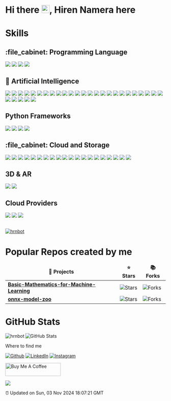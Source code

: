 <h1>Hi there <img src="https://media.giphy.com/media/hvRJCLFzcasrR4ia7z/giphy.gif" height="25px" width="25px">,  Hiren Namera here</h1>
</h1>
<div>
<h1><b>Skills</b></h1>
<h2>:file_cabinet: Programming Language</h2>
<img src="https://img.shields.io/badge/Python-3776AB?style=for-the-badge&logo=python&logoColor=white" /> 
<img src="https://img.shields.io/badge/C-3776AB?style=for-the-badge&logo=c&logoColor=white" /> 
<img src="https://img.shields.io/badge/CPP-3776AB?style=for-the-badge&logo=cpp&logoColor=white" /> 
<img src="https://img.shields.io/badge/C-Sharp-3776AB?style=for-the-badge&logo=c-sharp&logoColor=white" /> 
</div>

<h2>🤖 Artificial Intelligence </h2>
<div>
<img src="https://img.shields.io/badge/TensorFlow-3776AB?style=for-the-badge&logo=tensorflow&logoColor=white" />
<img src="https://img.shields.io/badge/TensorFlow-Lite-3776AB?style=for-the-badge&logo=tensorflow&logoColor=white" /> 	
<img src="https://img.shields.io/badge/TensorFlow-Js-3776AB?style=for-the-badge&logo=tensorflow&logoColor=white" /> 	
<img src="https://img.shields.io/badge/Tensor-RT-3776AB?style=for-the-badge&logo=tensorflow&logoColor=white" /> 	
<img src="https://img.shields.io/badge/PyTorch-3776AB?style=for-the-badge&logo=pytorch&logoColor=white" /> 
<img src="https://img.shields.io/badge/Scikit-Learn-3776AB?style=for-the-badge&logo=scikit-learn&logoColor=white" /> 
<img src="https://img.shields.io/badge/Opencv-3776AB?style=for-the-badge&logo=opencv&logoColor=white" /> 
<img src="https://img.shields.io/badge/NLTK-3776AB?style=for-the-badge&logo=nltk&logoColor=white" /> 
<img src="https://img.shields.io/badge/Keras-3776AB?style=for-the-badge&logo=keras&logoColor=white" /> 
<img src="https://img.shields.io/badge/Numpy-3776AB?style=for-the-badge&logo=numpy&logoColor=white" /> 
<img src="https://img.shields.io/badge/Pandas-3776AB?style=for-the-badge&logo=pandas&logoColor=white" /> 
<img src="https://img.shields.io/badge/Scipy-3776AB?style=for-the-badge&logo=scipy&logoColor=white" /> 
<img src="https://img.shields.io/badge/Dlib-3776AB?style=for-the-badge&logo=dlib&logoColor=white" /> 
<img src="https://img.shields.io/badge/Torch Vision-3776AB?style=for-the-badge&logo=torchvision&logoColor=white" />
<img src="https://img.shields.io/badge/Hugging-Face-3776AB?style=for-the-badge&logo=huggingface&logoColor=white" /> 
<img src="https://img.shields.io/badge/gensim-3776AB?style=for-the-badge&logo=gensim&logoColor=white" /> 
<img src="https://img.shields.io/badge/spacy-3776AB?style=for-the-badge&logo=spacy&logoColor=white" /> 
<img src="https://img.shields.io/badge/transformers-3776AB?style=for-the-badge&logo=transformers&logoColor=white" /> 
<img src="https://img.shields.io/badge/NLTK-3776AB?style=for-the-badge&logo=nltk&logoColor=white" /> 
<img src="https://img.shields.io/badge/ParlAI-3776AB?style=for-the-badge&logo=parlai&logoColor=white" /> 
<img src="https://img.shields.io/badge/MatplotLib-3776AB?style=for-the-badge&logo=matplotlib&logoColor=white" /> 
	<img src="https://img.shields.io/badge/DarkNet-3776AB?style=for-the-badge&logo=darknet&logoColor=white" /> 
	<img src="https://img.shields.io/badge/Theano-3776AB?style=for-the-badge&logo=theano&logoColor=white" /> 
	<img src="https://img.shields.io/badge/Deep-Stream-3776AB?style=for-the-badge&logo=deepstream&logoColor=white" />
	<img src="https://img.shields.io/badge/Tesseract-3776AB?style=for-the-badge&logo=tesseract&logoColor=white" /> 
	<img src="https://img.shields.io/badge/CNTK-3776AB?style=for-the-badge&logo=cntk&logoColor=white" /> 
	<img src="https://img.shields.io/badge/Selenium-3776AB?style=for-the-badge&logo=selenium&logoColor=white" /> 
	<img src="https://img.shields.io/badge/Allen-NLP-3776AB?style=for-the-badge&logo=allen-nlp&logoColor=white" /> 
	<img src="https://img.shields.io/badge/Text-Blob-3776AB?style=for-the-badge&logo=text-blob&logoColor=white" /> 
	<img src="https://img.shields.io/badge/Stanford-NLP-3776AB?style=for-the-badge&logo=stanford-nlp&logoColor=white" /> 
</div>	
<div>
<h2>Python Frameworks</h2>
<img src="https://img.shields.io/badge/Django-3776AB?style=for-the-badge&logo=django&logoColor=white" /> 
<img src="https://img.shields.io/badge/Flask-3776AB?style=for-the-badge&logo=flask&logoColor=white" /> 
<img src="https://img.shields.io/badge/FastAPI-3776AB?style=for-the-badge&logo=fast-api&logoColor=white" /> 
	<img src="https://img.shields.io/badge/Streamlit-3776AB?style=for-the-badge&logo=streamlit&logoColor=white" /> 
</div>
<div>
<h2>:file_cabinet: Cloud and Storage</h2>
<img src="https://img.shields.io/badge/MongoDB-3776AB?style=for-the-badge&logo=mongodb&logoColor=white" /> 
<img src="https://img.shields.io/badge/Postgres-3776AB?style=for-the-badge&logo=postgres&logoColor=white" /> 
<img src="https://img.shields.io/badge/SQLite-3776AB?style=for-the-badge&logo=sqlite&logoColor=white" /> 
<img src="https://img.shields.io/badge/Redis-3776AB?style=for-the-badge&logo=redis&logoColor=white" />
<img src="https://img.shields.io/badge/Github-3776AB?style=for-the-badge&logo=github&logoColor=white" /> 
	<img src="https://img.shields.io/badge/GitLab-3776AB?style=for-the-badge&logo=gitlab&logoColor=white" /> 
	<img src="https://img.shields.io/badge/Bitbucket-3776AB?style=for-the-badge&logo=bitcucket&logoColor=white" /> 
	<img src="https://img.shields.io/badge/SVN-3776AB?style=for-the-badge&logo=svn&logoColor=white" /> 
<img src="https://img.shields.io/badge/Cassandra-3776AB?style=for-the-badge&logo=cassandra&logoColor=white" /> 
<img src="https://img.shields.io/badge/RabbitMQ-3776AB?style=for-the-badge&logo=rabbitmq&logoColor=white" /> 
<img src="https://img.shields.io/badge/Kafka-3776AB?style=for-the-badge&logo=kafka&logoColor=white" /> 
<img src="https://img.shields.io/badge/Nginx-3776AB?style=for-the-badge&logo=nginx&logoColor=white" /> 
<img src="https://img.shields.io/badge/Apache-3776AB?style=for-the-badge&logo=apache&logoColor=white" /> 
<img src="https://img.shields.io/badge/Docker-3776AB?style=for-the-badge&logo=docker&logoColor=white" /> 
<img src="https://img.shields.io/badge/Kubernetes-3776AB?style=for-the-badge&logo=kubernetes&logoColor=white" /> 
<img src="https://img.shields.io/badge/Infra-3776AB?style=for-the-badge&logo=infra&logoColor=white" /> 
<img src="https://img.shields.io/badge/Github-Actions-3776AB?style=for-the-badge&logo=github-actions&logoColor=white" /> 
<img src="https://img.shields.io/badge/Azure-CI-3776AB?style=for-the-badge&logo=azure-ci&logoColor=white" /> 
<img src="https://img.shields.io/badge/Jenkins-3776AB?style=for-the-badge&logo=rabbitmq&logoColor=white" /> 
<img src="https://img.shields.io/badge/Travis-3776AB?style=for-the-badge&logo=travis&logoColor=white" /> 
</div>
<div>
	<h2>3D & AR </h2>
	<img src="https://img.shields.io/badge/Unity-3776AB?style=for-the-badge&logo=unity&logoColor=white" /> 
	<img src="https://img.shields.io/badge/3-js-3776AB?style=for-the-badge&logo=3js&logoColor=white" /> 
</div>
<div>
	<h2> Cloud Providers </h2>
	<img src="https://img.shields.io/badge/Azure-3776AB?style=for-the-badge&logo=azure&logoColor=white" /> 
	<img src="https://img.shields.io/badge/AWS-3776AB?style=for-the-badge&logo=aws&logoColor=white" /> 
	<img src="https://img.shields.io/badge/Google-Cloud-3776AB?style=for-the-badge&logo=gcp&logoColor=white" /> 
</div>
</br>
<p align="left"> <a href="https://github.com/ryo-ma/github-profile-trophy"><img src="https://github-profile-trophy.vercel.app/?username=hrnbot" alt="hrnbot" /></a> </p>
<h1>Popular Repos created by me</h1>
<table>
  <thead align="center">
    <tr >
      <td><b>🎁 Projects</b></td>
      <td><b>⭐ Stars</b></td>
      <td><b>📚 Forks</b></td>
    </tr>
  </thead>
  <tbody>
    <tr>
	    <td><a href="https://github.com/hrnbot/Basic-Mathematics-for-Machine-Learning"><b>Basic-Mathematics-for-Machine-Learning</b></a></td>
      <td><img alt="Stars" src="https://img.shields.io/github/stars/hrnbot/Basic-Mathematics-for-Machine-Learning?style=flat-square&labelColor=343b41"/></td>
      <td><img alt="Forks" src="https://img.shields.io/github/forks/hrnbot/Basic-Mathematics-for-Machine-Learning?style=flat-square&labelColor=343b41"/></td>
         </tr>
	  <tr>
	    <td><a href="https://github.com/weboccult-ai/onnx-model-zoo"><b>onnx-model-zoo</b></a></td>
      <td><img alt="Stars" src="https://img.shields.io/github/stars/weboccult-ai/onnx-model-zoo?style=flat-square&labelColor=343b41"/></td>
      <td><img alt="Forks" src="https://img.shields.io/github/forks/weboccult-ai/onnx-model-zoo?style=flat-square&labelColor=343b41"/></td>
         </tr>
	  </tr>
  </tbody>
</table>

<h1>GitHub Stats</h1>
<p><img align="left" src="https://github-readme-stats.vercel.app/api/top-langs?username=hrnbot&show_icons=true&locale=en&layout=compact" alt="hrnbot" /></p>
<p><img src="https://github-readme-stats.vercel.app/api?username=hrnbot&amp;show_icons=true" alt="GitHub Stats"></p>

<h11>Where to find me</h1>
<p><a href="https://github.com/hrnbot" target="_blank"><img alt="Github" src="https://img.shields.io/badge/GitHub-%2312100E.svg?&style=for-the-badge&logo=Github&logoColor=white" /></a> <a href="https://www.linkedin.com/in/hiren-namera-83520ab4" target="_blank"><img alt="LinkedIn" src="https://img.shields.io/badge/linkedin-%230077B5.svg?&style=for-the-badge&logo=linkedin&logoColor=white" /></a> <a href="https://www.instagram.com/the_artificial_intel_developer/" target="_blank"><img alt="Instagram" src="https://img.shields.io/badge/instagram-%23E4405F.svg?&style=for-the-badge&logo=instagram&logoColor=white" /></a>
</p>
<a href="https://www.buymeacoffee.com/hrnbot" target="_blank"><img src="https://cdn.buymeacoffee.com/buttons/default-orange.png" alt="Buy Me A Coffee" height="41" width="174"></a>
<p><a href="https://github.com/hrnbot" target="_blank"><img src="https://github.com/hrnbot/hrnbot/workflows/Progress%20Bar%20CI/badge.svg"/></a></p>
<p>
<p>⏰ Updated on Sun, 03 Nov 2024 18:07:21 GMT</p>

